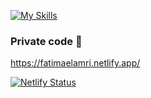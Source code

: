 [![My Skills](https://skillicons.dev/icons?i=vue,vite,ts,sass)](https://skillicons.dev)

### Private code 👀

https://fatimaelamri.netlify.app/

[![Netlify Status](https://api.netlify.com/api/v1/badges/f636297b-b8b6-48f4-91db-f32a692c9e8d/deploy-status)](https://app.netlify.com/sites/fatimaelamri/deploys)
